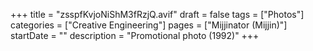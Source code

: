 +++
title = "zsspfKvjoNiShM3fRzjQ.avif"
draft = false
tags = ["Photos"]
categories = ["Creative Engineering"]
pages = ["Mijjinator (Mijjin)"]
startDate = ""
description = "Promotional photo (1992)"
+++
